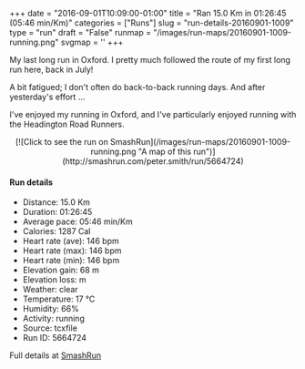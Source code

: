 +++
date = "2016-09-01T10:09:00-01:00"
title = "Ran 15.0 Km in 01:26:45 (05:46 min/Km)"
categories = ["Runs"]
slug = "run-details-20160901-1009"
type = "run"
draft = "False"
runmap = "/images/run-maps/20160901-1009-running.png"
svgmap = '<polyline points="25 37, 27 37, 33 34, 46 29, 54 28, 69 23, 83 19, 96 17, 99 21, 100 24, 100 26, 99 28, 99 31, 99 34, 99 40, 99 46, 98 47, 97 51, 97 55, 94 62, 88 70, 86 70, 86 72, 84 74, 80 77, 74 79, 66 80, 59 78, 54 78, 51 80, 36 83, 34 83, 23 77, 24 78, 24 77, 24 76, 26 71, 24 68, 24 66, 22 60, 19 57, 16 56, 12 51, 10 49, 1 44, 0 44, 0 43, 0 43, 1 44, 8 47, 12 47, 14 46, 15 45, 13 43, 12 41, 11 40, 11 39, 6 39, 6 38">'
+++

My last long run in Oxford. I pretty much followed the route of my first long run here, back in July!

A bit fatigued; I don't often do back-to-back running days. And after yesterday's effort ...

I've enjoyed my running in Oxford, and I've particularly enjoyed running with the Headington Road Runners. 

<!--more-->

<center>
[![Click to see the run on SmashRun](/images/run-maps/20160901-1009-running.png "A map of this run")](http://smashrun.com/peter.smith/run/5664724)
</center>

#### Run details

* Distance: 15.0 Km
* Duration: 01:26:45
* Average pace: 05:46 min/Km
* Calories: 1287 Cal
* Heart rate (ave): 146 bpm
* Heart rate (max): 146 bpm
* Heart rate (min): 146 bpm
* Elevation gain: 68 m
* Elevation loss:  m
* Weather: clear
* Temperature: 17 &deg;C
* Humidity: 66%
* Activity: running
* Source: tcxfile
* Run ID: 5664724

Full details at [SmashRun](http://smashrun.com/peter.smith/run/5664724)